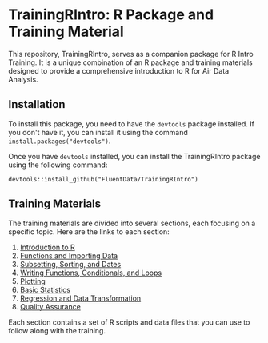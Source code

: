 # TrainingRIntro: R Package and Training Material

This repository, TrainingRIntro, serves as a companion package for R Intro Training. It is a unique combination of an R package and training materials designed to provide a comprehensive introduction to R for Air Data Analysis.

## Installation

To install this package, you need to have the `devtools` package installed. If you don't have it, you can install it using the command `install.packages("devtools")`.

Once you have `devtools` installed, you can install the TrainingRIntro package using the following command:

    devtools::install_github("FluentData/TrainingRIntro")

## Training Materials

The training materials are divided into several sections, each focusing on a specific topic. Here are the links to each section:

1. [Introduction to R](./inst/1-Introduction-to-R)
2. [Functions and Importing Data](./inst/2-Functions-and-Importing-Data)
3. [Subsetting, Sorting, and Dates](./inst/3-Subsetting-Sorting-and-Dates)
4. [Writing Functions, Conditionals, and Loops](./inst/4-Writing-Functions-Conditionals-and-Loops)
5. [Plotting](./inst/5-Plotting)
6. [Basic Statistics](./inst/6-Basic-Statistics)
7. [Regression and Data Transformation](./inst/7-Regression-and-Data-Transformation)
8. [Quality Assurance](./inst/8-Quality-Assurance)

Each section contains a set of R scripts and data files that you can use to follow along with the training.
